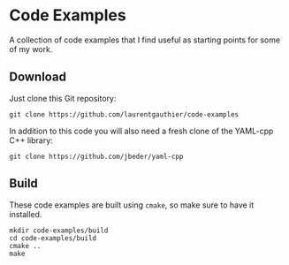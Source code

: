 # Code Examples

A collection of code examples that I find useful as starting points for some of my
work.

## Download

Just clone this Git repository:

    git clone https://github.com/laurentgauthier/code-examples

In addition to this code you will also need a fresh clone of the YAML-cpp C++ library:

    git clone https://github.com/jbeder/yaml-cpp

## Build

These code examples are built using `cmake`, so make sure to have it installed.

    mkdir code-examples/build
    cd code-examples/build
    cmake ..
    make
  
